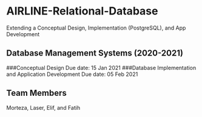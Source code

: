 # AIRLINE-Relational-Database
Extending a Conceptual Design, Implementation (PostgreSQL), and App Development

## Database Management Systems (2020-2021)
###Conceptual Design
Due date: 15 Jan 2021
###Database Implementation and Application Development
Due date: 05 Feb 2021

## Team Members
Morteza,
Laser,
Elif, and
Fatih
